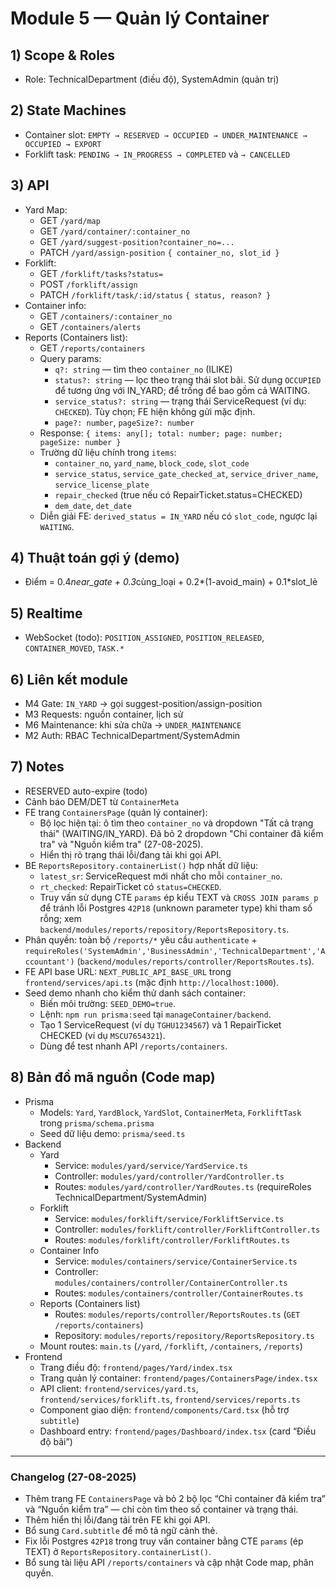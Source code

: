 # Module 5 — Quản lý Container

## 1) Scope & Roles
- Role: TechnicalDepartment (điều độ), SystemAdmin (quản trị)

## 2) State Machines
- Container slot: `EMPTY → RESERVED → OCCUPIED → UNDER_MAINTENANCE → OCCUPIED → EXPORT`
- Forklift task: `PENDING → IN_PROGRESS → COMPLETED` và `→ CANCELLED`

## 3) API
- Yard Map:
  - GET `/yard/map`
  - GET `/yard/container/:container_no`
  - GET `/yard/suggest-position?container_no=...`
  - PATCH `/yard/assign-position` `{ container_no, slot_id }`
- Forklift:
  - GET `/forklift/tasks?status=`
  - POST `/forklift/assign`
  - PATCH `/forklift/task/:id/status` `{ status, reason? }`
- Container info:
  - GET `/containers/:container_no`
  - GET `/containers/alerts`
- Reports (Containers list):
  - GET `/reports/containers`
  - Query params:
    - `q?: string` — tìm theo `container_no` (ILIKE)
    - `status?: string` — lọc theo trạng thái slot bãi. Sử dụng `OCCUPIED` để tương ứng với IN_YARD; để trống để bao gồm cả WAITING.
    - `service_status?: string` — trạng thái ServiceRequest (ví dụ: `CHECKED`). Tùy chọn; FE hiện không gửi mặc định.
    - `page?: number`, `pageSize?: number`
  - Response: `{ items: any[]; total: number; page: number; pageSize: number }`
  - Trường dữ liệu chính trong `items`:
    - `container_no`, `yard_name`, `block_code`, `slot_code`
    - `service_status`, `service_gate_checked_at`, `service_driver_name`, `service_license_plate`
    - `repair_checked` (true nếu có RepairTicket.status=CHECKED)
    - `dem_date`, `det_date`
  - Diễn giải FE: `derived_status = IN_YARD` nếu có `slot_code`, ngược lại `WAITING`.

## 4) Thuật toán gợi ý (demo)
- Điểm = 0.4*near_gate + 0.3*cùng_loại + 0.2*(1-avoid_main) + 0.1*slot_lẻ

## 5) Realtime
- WebSocket (todo): `POSITION_ASSIGNED`, `POSITION_RELEASED`, `CONTAINER_MOVED`, `TASK.*`

## 6) Liên kết module
- M4 Gate: `IN_YARD` → gọi suggest-position/assign-position
- M3 Requests: nguồn container, lịch sử
- M6 Maintenance: khi sửa chữa → `UNDER_MAINTENANCE`
- M2 Auth: RBAC TechnicalDepartment/SystemAdmin

## 7) Notes
- RESERVED auto-expire (todo)
- Cảnh báo DEM/DET từ `ContainerMeta`
- FE trang `ContainersPage` (quản lý container):
  - Bộ lọc hiện tại: ô tìm theo `container_no` và dropdown "Tất cả trạng thái" (WAITING/IN_YARD). Đã bỏ 2 dropdown "Chỉ container đã kiểm tra" và "Nguồn kiểm tra" (27-08-2025).
  - Hiển thị rõ trạng thái lỗi/đang tải khi gọi API.
- BE `ReportsRepository.containerList()` hợp nhất dữ liệu:
  - `latest_sr`: ServiceRequest mới nhất cho mỗi `container_no`.
  - `rt_checked`: RepairTicket có `status=CHECKED`.
  - Truy vấn sử dụng CTE `params` ép kiểu TEXT và `CROSS JOIN params p` để tránh lỗi Postgres `42P18` (unknown parameter type) khi tham số rỗng; xem `backend/modules/reports/repository/ReportsRepository.ts`.
- Phân quyền: toàn bộ `/reports/*` yêu cầu `authenticate` + `requireRoles('SystemAdmin','BusinessAdmin','TechnicalDepartment','Accountant')` (`backend/modules/reports/controller/ReportsRoutes.ts`).
- FE API base URL: `NEXT_PUBLIC_API_BASE_URL` trong `frontend/services/api.ts` (mặc định `http://localhost:1000`).
- Seed demo nhanh cho kiểm thử danh sách container:
  - Biến môi trường: `SEED_DEMO=true`.
  - Lệnh: `npm run prisma:seed` tại `manageContainer/backend`.
  - Tạo 1 ServiceRequest (ví dụ `TGHU1234567`) và 1 RepairTicket CHECKED (ví dụ `MSCU7654321`).
  - Dùng để test nhanh API `/reports/containers`.

## 8) Bản đồ mã nguồn (Code map)
- Prisma
  - Models: `Yard`, `YardBlock`, `YardSlot`, `ContainerMeta`, `ForkliftTask` trong `prisma/schema.prisma`
  - Seed dữ liệu demo: `prisma/seed.ts`
- Backend
  - Yard
    - Service: `modules/yard/service/YardService.ts`
    - Controller: `modules/yard/controller/YardController.ts`
    - Routes: `modules/yard/controller/YardRoutes.ts` (requireRoles TechnicalDepartment/SystemAdmin)
  - Forklift
    - Service: `modules/forklift/service/ForkliftService.ts`
    - Controller: `modules/forklift/controller/ForkliftController.ts`
    - Routes: `modules/forklift/controller/ForkliftRoutes.ts`
  - Container Info
    - Service: `modules/containers/service/ContainerService.ts`
    - Controller: `modules/containers/controller/ContainerController.ts`
    - Routes: `modules/containers/controller/ContainerRoutes.ts`
  - Reports (Containers list)
    - Routes: `modules/reports/controller/ReportsRoutes.ts` (`GET /reports/containers`)
    - Repository: `modules/reports/repository/ReportsRepository.ts`
  - Mount routes: `main.ts` (`/yard`, `/forklift`, `/containers`, `/reports`)
- Frontend
  - Trang điều độ: `frontend/pages/Yard/index.tsx`
  - Trang quản lý container: `frontend/pages/ContainersPage/index.tsx`
  - API client: `frontend/services/yard.ts`, `frontend/services/forklift.ts`, `frontend/services/reports.ts`
  - Component giao diện: `frontend/components/Card.tsx` (hỗ trợ `subtitle`)
  - Dashboard entry: `frontend/pages/Dashboard/index.tsx` (card “Điều độ bãi”)

---

### Changelog (27-08-2025)
- Thêm trang FE `ContainersPage` và bỏ 2 bộ lọc “Chỉ container đã kiểm tra” và “Nguồn kiểm tra” — chỉ còn tìm theo số container và trạng thái.
- Thêm hiển thị lỗi/đang tải trên FE khi gọi API.
- Bổ sung `Card.subtitle` để mô tả ngữ cảnh thẻ.
- Fix lỗi Postgres `42P18` trong truy vấn container bằng CTE `params` (ép TEXT) ở `ReportsRepository.containerList()`.
- Bổ sung tài liệu API `/reports/containers` và cập nhật Code map, phân quyền.

